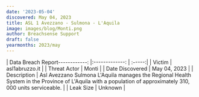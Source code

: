 ```yaml
---
date: '2023-05-04'
discovered: May 04, 2023
title: ASL 1 Avezzano - Sulmona - L'Aquila
image: images/blog/Monti.png
author: Breachsense Support
draft: false
yearmonths: 2023/may
---
```


| Data Breach Report------------:     |:-------------:    | :-----:|
| Victim      | asl1abruzzo.it      | 
| Threat Actor      | Monti      | 
| Date Discovered      | May 04, 2023      | 
| Description      | Asl Avezzano Sulmona L'Aquila manages the Regional Health System in the Province of L'Aquila with a population of approximately 310, 000 units serviceable.      | 
| Leak Size      | Unknown      | 

